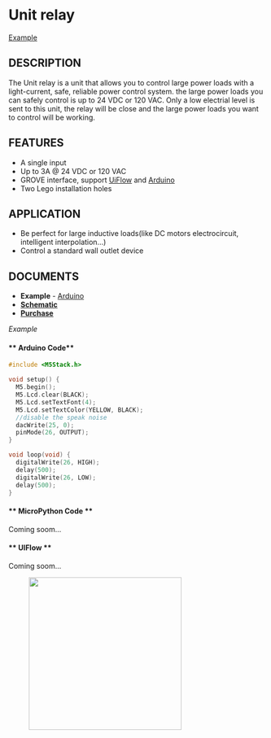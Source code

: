 # Unit relay

[Example](#example)

## DESCRIPTION

The Unit relay is a unit that allows you to control large power loads with a light-current, safe, reliable power control system. the large power loads you can safely control is up to 24 VDC or 120 VAC.
Only a low electrial level is sent to this unit, the relay will be close and the large power loads you want to control will be working.


## FEATURES
-  A single input
-  Up to 3A @ 24 VDC or 120 VAC
-  GROVE interface, support [UiFlow](http://flow.m5stack.com) and [Arduino](http://www.arduino.cc)
-  Two Lego installation holes

## APPLICATION

-  Be perfect for large inductive loads(like DC motors electrocircuit, intelligent interpolation...)
-  Control a standard wall outlet device

## DOCUMENTS

-  **Example** - [Arduino](https://github.com/m5stack/M5Stack/tree/master/examples/Unit/Relay)
- **[Schematic](https://github.com/m5stack/M5-Schematic/blob/master/Units/UNIT_RELAY.pdf)**
-  **[Purchase](https://www.aliexpress.com/store/product/M5Stack-Official-Mini-Relay-Unit-DC-3A-30V-AC-3A-220V-with-Triode-Driven-GROVE-Port/3226069_32922856211.html?spm=a2g1y.12024536.productList_5885013.subject_24)**


<span id = "example"></span>

*Example*

<!-- tabs:start -->

#### ** Arduino Code**

```c++
#include <M5Stack.h>

void setup() {
  M5.begin();
  M5.Lcd.clear(BLACK);
  M5.Lcd.setTextFont(4);
  M5.Lcd.setTextColor(YELLOW, BLACK);
  //disable the speak noise
  dacWrite(25, 0);
  pinMode(26, OUTPUT);
}

void loop(void) {
  digitalWrite(26, HIGH);
  delay(500);
  digitalWrite(26, LOW);
  delay(500);
}
```

#### ** MicroPython Code **

Coming soom...

#### ** UIFlow **

Coming soom...

<!-- tabs:end -->

<figure>
    <img src="assets/img/product_pics/units/M5GO_Unit_relay.png" height="300" width="300">
</figure>
